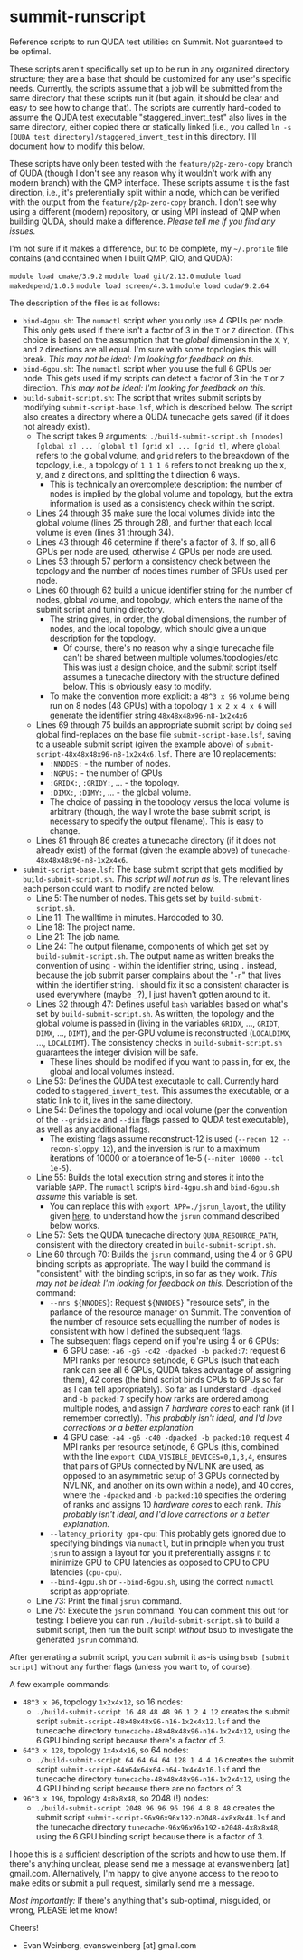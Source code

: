 # summit-runscript
Reference scripts to run QUDA test utilities on Summit. Not guaranteed to be optimal.

These scripts aren't specifically set up to be run in any organized directory structure; they are a base that should be customized for any user's specific needs. Currently, the scripts assume that a job will be submitted from the same directory that these scripts run it (but again, it should be clear and easy to see how to change that). The scripts are currently hard-coded to assume the QUDA test executable "staggered\_invert\_test" also lives in the same directory, either copied there or statically linked (i.e., you called `ln -s [QUDA test directory]/staggered_invert_test` in this directory. I'll document how to modify this below.

These scripts have only been tested with the `feature/p2p-zero-copy` branch of QUDA (though I don't see any reason why it wouldn't work with any modern branch) with the QMP interface. These scripts assume `t` is the fast direction, i.e., it's preferentially split within a node, which can be verified with the output from the `feature/p2p-zero-copy` branch. I don't see why using a different (modern) repository, or using MPI instead of QMP when building QUDA, should make a difference. _Please tell me if you find any issues._

I'm not sure if it makes a difference, but to be complete, my `~/.profile` file contains (and contained when I built QMP, QIO, and QUDA):

`module load cmake/3.9.2`
`module load git/2.13.0`
`module load makedepend/1.0.5`
`module load screen/4.3.1`
`module load cuda/9.2.64`

The description of the files is as follows:
* `bind-4gpu.sh`: The `numactl` script when you only use 4 GPUs per node. This only gets used if there isn't a factor of 3 in the `T` or `Z` direction. (This choice is based on the assumption that the _global_ dimension in the `X`, `Y`, and `Z` directions are all equal. I'm sure with some topologies this will break. _This may not be ideal: I'm looking for feedback on this._
* `bind-6gpu.sh`: The `numactl` script when you use the full 6 GPUs per node. This gets used if my scripts can detect a factor of 3 in the `T` or `Z` direction. _This may not be ideal: I'm looking for feedback on this._
* `build-submit-script.sh`: The script that writes submit scripts by modifying `submit-script-base.lsf`, which is described below. The script also creates a directory where a QUDA tunecache gets saved (if it does not already exist).
  * The script takes 9 arguments: `./build-submit-script.sh [nnodes] [global x] ... [global t] [grid x] ... [grid t]`, where `global` refers to the global volume, and `grid` refers to the breakdown of the topology, i.e., a topology of `1 1 1 6` refers to not breaking up the x, y, and z directions, and splitting the t direction 6 ways.
    * This is technically an overcomplete description: the number of nodes is implied by the global volume and topology, but the extra information is used as a consistency check within the script.
  * Lines 24 through 35 make sure the local volumes divide into the global volume (lines 25 through 28), and further that each local volume is even (lines 31 through 34).
  * Lines 43 through 46 determine if there's a factor of 3. If so, all 6 GPUs per node are used, otherwise 4 GPUs per node are used.
  * Lines 53 through 57 perform a consistency check between the topology and the number of nodes times number of GPUs used per node.
  * Lines 60 through 62 build a unique identifier string for the number of nodes, global volume, and topology, which enters the name of the submit script and tuning directory.
    * The string gives, in order, the global dimensions, the number of nodes, and the local topology, which should give a unique description for the topology.
      * Of course, there's no reason why a single tunecache file can't be shared between multiple volumes/topologies/etc. This was just a design choice, and the submit script itself assumes a tunecache directory with the structure defined below. This is obviously easy to modify.
    * To make the convention more explicit: a `48^3 x 96` volume being run on 8 nodes (48 GPUs) with a topology `1 x 2 x 4 x 6` will generate the identifier string `48x48x48x96-n8-1x2x4x6`
  * Lines 69 through 75 builds an appropriate submit script by doing `sed` global find-replaces on the base file `submit-script-base.lsf`, saving to a useable submit script (given the example above) of `submit-script-48x48x48x96-n8-1x2x4x6.lsf`. There are 10 replacements:
    * `:NNODES:` - the number of nodes.
    * `:NGPUS:` - the number of GPUs
    * `:GRIDX:`, `:GRIDY:`, ... - the topology.
    * `:DIMX:`, `:DIMY:`, ... - the global volume.
    * The choice of passing in the topology versus the local volume is arbitrary (though, the way I wrote the base submit script, is necessary to specify the output filename). This is easy to change.
  * Lines 81 through 86 creates a tunecache directory (if it does not already exist) of the format (given the example above) of `tunecache-48x48x48x96-n8-1x2x4x6`.
* `submit-script-base.lsf`: The base submit script that gets modified by `build-submit-script.sh`. _This script will not run as is._ The relevant lines each person could want to modify are noted below.
  * Line 5: The number of nodes. This gets set by `build-submit-script.sh`.
  * Line 11: The walltime in minutes. Hardcoded to 30.
  * Line 18: The project name.
  * Line 21: The job name.
  * Line 24: The output filename, components of which get set by `build-submit-script.sh`. The output name as written breaks the convention of using `-` within the identifier string, using `.` instead, because the job submit parser complains about the "`-n`" that lives within the identifier string. I should fix it so a consistent character is used everywhere (maybe `_`?), I just haven't gotten around to it.
  * Lines 32 through 47: Defines useful `bash` variables based on what's set by `build-submit-script.sh`. As written, the topology and the global volume is passed in (living in the variables `GRIDX`, ..., `GRIDT`, `DIMX`, ..., `DIMT`), and the per-GPU volume is reconstructed (`LOCALDIMX`, ..., `LOCALDIMT`). The consistency checks in `build-submit-script.sh` guarantees the integer division will be safe.
    * These lines should be modified if you want to pass in, for ex, the global and local volumes instead.
  * Line 53: Defines the QUDA test executable to call. Currently hard coded to `staggered_invert_test`. This assumes the executable, or a static link to it, lives in the same directory.
  * Line 54: Defines the topology and local volume (per the convention of the `--gridsize` and `--dim` flags passed to QUDA test executable), as well as any additional flags. 
    * The existing flags assume reconstruct-12 is used (`--recon 12 --recon-sloppy 12`), and the inversion is run to a maximum iterations of 10000 or a tolerance of 1e-5 (`--niter 10000 --tol 1e-5`).
  * Line 55: Builds the total execution string and stores it into the variable `$APP`. The `numactl` scripts `bind-4gpu.sh` and `bind-6gpu.sh` _assume_ this variable is set.
    * You can replace this with `export APP=./jsrun_layout`, the utility given [here](https://code.ornl.gov/t4p/Hello_jsrun), to understand how the `jsrun` command described below works.
  * Line 57: Sets the QUDA tunecache directory `QUDA_RESOURCE_PATH`, consistent with the directory created in `build-submit-script.sh`.
  * Line 60 through 70: Builds the `jsrun` command, using the 4 or 6 GPU binding scripts as appropriate. The way I build the command is "consistent" with the binding scripts, in so far as they work. _This may not be ideal: I'm looking for feedback on this._ Description of the command:
    * `--nrs ${NNODES}`: Request `${NNODES}` "resource sets", in the parlance of the resource manager on Summit. The convention of the number of resource sets equalling the number of nodes is consistent with how I defined the subsequent flags.
    * The subsequent flags depend on if you're using 4 or 6 GPUs:
      * 6 GPU case: `-a6 -g6 -c42 -dpacked -b packed:7`: request 6 MPI ranks per resource set/node, 6 GPUs (such that each rank can see all 6 GPUs, QUDA takes advantage of assigning them), 42 cores (the bind script binds CPUs to GPUs so far as I can tell appropriately). So far as I understand `-dpacked` and `-b packed:7` specify how ranks are ordered among multiple nodes, and assign 7 _hardware cores_ to each rank (if I remember correctly). _This probably isn't ideal, and I'd love corrections or a better explanation._
      * 4 GPU case: `-a4 -g6 -c40 -dpacked -b packed:10`: request 4 MPI ranks per resource set/node, 6 GPUs (this, combined with the line `export CUDA_VISIBLE_DEVICES=0,1,3,4`, ensures that pairs of GPUs connected by NVLINK are used, as opposed to an asymmetric setup of 3 GPUs connected by NVLINK, and another on its own within a node), and 40 cores, where the `-dpacked` and `-b packed:10` specifies the ordering of ranks and assigns 10 _hardware cores_ to each rank. _This probably isn't ideal, and I'd love corrections or a better explanation._
    * `--latency_priority gpu-cpu`: This probably gets ignored due to specifying bindings via `numactl`, but in principle when you trust `jsrun` to assign a layout for you it preferentially assigns it to minimize GPU to CPU latencies as opposed to CPU to CPU latencies (`cpu-cpu`). 
    * `--bind-4gpu.sh` or `--bind-6gpu.sh`, using the correct `numactl` script as appropriate.
  * Line 73: Print the final `jsrun` command.
  * Line 75: Execute the `jsrun` command. You can comment this out for testing: I believe you can run `./build-submit-script.sh` to build a submit script, then run the built script _without_ bsub to investigate the generated `jsrun` command.

After generating a submit script, you can submit it as-is using `bsub [submit script]` without any further flags (unless you want to, of course).

A few example commands:
* `48^3 x 96`, topology `1x2x4x12`, so 16 nodes:
  * `./build-submit-script 16 48 48 48 96 1 2 4 12` creates the submit script `submit-script-48x48x48x96-n16-1x2x4x12.lsf` and the tunecache directory `tunecache-48x48x48x96-n16-1x2x4x12`, using the 6 GPU binding script because there's a factor of 3.
* `64^3 x 128`, topology `1x4x4x16`, so 64 nodes:
  * `./build-submit-script 64 64 64 64 128 1 4 4 16` creates the submit script `submit-script-64x64x64x64-n64-1x4x4x16.lsf` and the tunecache directory `tunecache-48x48x48x96-n16-1x2x4x12`, using the 4 GPU binding script because there are no factors of 3.
* `96^3 x 196`, topology `4x8x8x48`, so 2048 (!) nodes:
  * `./build-submit-script 2048 96 96 96 196 4 8 8 48` creates the submit script `submit-script-96x96x96x192-n2048-4x8x8x48.lsf` and the tunecache directory `tunecache-96x96x96x192-n2048-4x8x8x48`, using the 6 GPU binding script because there is a factor of 3.

I hope this is a sufficient description of the scripts and how to use them. If there's anything unclear, please send me a message at evansweinberg \[at\] gmail.com. Alternatively, I'm happy to give anyone access to the repo to make edits or submit a pull request, similarly send me a message. 

_Most importantly:_ If there's anything that's sub-optimal, misguided, or wrong, PLEASE let me know!

Cheers!
 - Evan Weinberg, evansweinberg \[at\] gmail.com
